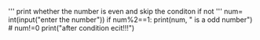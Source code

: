 ''' print whether the number is even and skip the conditon if not '''
num= int(input("enter the number"))
if num%2==1: print(num, " is a odd number") # num!=0
print("after condition ecit!!!")
